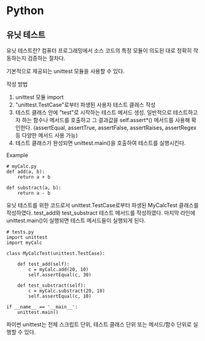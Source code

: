 # Python

## 유닛 테스트

유닛 테스트란? 컴퓨터 프로그래밍에서 소스 코드의 특정 모듈이 의도된 대로 정확히 작동하는지 검증하는 절차다.

기본적으로 제공되는 unittest 모듈을 사용할 수 있다.

작성 방법

1. unittest 모듈 import
2. "unittest.TestCase"로부터 파생된 사용자 테스트 클래스 작성
3. 테스트 클래스 안에 "test"로 시작하는 테스트 메서드 생성. 일반적으로 테스트하고자 하는 함수나 메서드를 호출하고 그 결과값을 self.assert*() 메서드를 사용해 확인한다. (assertEqual, assertTrue, assertFalse, assertRaises, assertRegex 등 다양한 메서드 사용 가능)
4. 테스트 클래스가 완성되면 unittest.main()을 호출하여 테스트를 실행시킨다.

Example
```
# myCalc.py
def add(a, b):
    return a + b

def substract(a, b):
    return a - b
```

유닛 테스트를 위한 코드로서 unittest.TestCase로부터 파생된 MyCalcTest 클래스를 작성하였다. test_add와 test_substract 테스트 메서드를 작성하였다. 마지막 라인에 unittest.main()이 실행되면 테스트 메서드들이 실행되게 된다.

```
# tests.py
import unittest
import myCalc

class MyCalcTest(unittest.TestCase):

    def test_add(self):
        c = myCalc.add(20, 10)
        self.assertEqual(c, 30)

    def test_substract(self):
        c = myCalc.substract(20, 10)
        self.assertEqual(c, 10)

if __name__ == '__main__':
    unittest.main()
```

파이썬 unittest는 전체 스크립트 단위, 테스트 클래스 단위 또는 메서드/함수 단위로 실행할 수 있다.